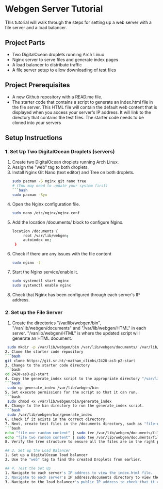 # Webgen Server Tutorial 
This tutorial will walk through the steps for setting up a web server with a file server and a load balancer. 

## Project Parts 
- Two DigitalOcean droplets running Arch Linux
- Nginx server to serve files and generate index pages
- A load balancer to distribute traffic
- A file server setup to allow downloading of test files

## Project Prerequisites
- A new Github repository with a READ.me file.
- The starter code that contains a script to generate an index.html file in the file server. This HTML file will contain the default web content that is displayed when you access your server's IP address. It will link to the directory that contains the test files. The starter code needs to be cloned into your servers
  
## Setup Instructions

### 1. Set Up Two DigitalOcean Droplets (servers)
1. Create two DigitalOcean droplets running Arch Linux.
2. Assign the "web" tag to both droplets.
3. Install Nginx Git Nano (text editor) and Tree on both droplets. 
   ```bash
   sudo pacman -S nginx git nano tree
   # (You may need to update your system first)
   ```bash
   sudo pacman -Syu 
4. Open the Nginx configuration file.
   ```bash
   sudo nano /etc/nginx/nginx.conf
5. Add the location /documents/ block to configure Nginx.
   ```bash
   location /documents {
        root /var/lib/webgen;
        autoindex on;
    }
6. Check if there are any issues with the file content
   ```bash
   sudo nginx -t
7. Start the Nginx service/enable it.
   ```bash
   sudo systemctl start nginx
   sudo systemctl enable nginx
8. Check that Nginx has been configured through each server's IP address.

### 2. Set up the File Server
1. Create the directories "/var/lib/webgen/bin", "/var/lib/webgen/documents" and "/var/lib/webgen/HTML" in each server. "/var/lib/webgen/HTML" is where the updated script will generate an HTML document.
  ```bash
   sudo mkdir -p /var/lib/webgen/bin /var/lib/webgen/documents/ /var/lib/webgen/HTML
2. Clone the starter code repository
  ```bash
  git clone https://git.sr.ht/~nathan_climbs/2420-as3-p2-start
3. Change to the starter code directory
  ```bash
  cd 2420-as3-p2-start
4. Copy the generate_index script to the appropriate directory "/var/lib/webgen/bin"
  ```bash
   sudo cp generate_index /var/lib/webgen/bin
5. Set execute permissions for the script so that it can run.
  ```bash
   sudo chmod +x /var/lib/webgen/bin/generate_index
6. Change to the bin directory to run the generate_index script. 
  ```bash
   sudo /var/lib/webgen/bin/generate_index
6. Check if it exists in the correct directory. 
7. Next, create test files in the /documents directory, such as "file-one" and "file-two". Check if the files exist in the correct directory. We can download these files later to see if the file server is working correctly.
  ```bash
  echo "file one random content" | sudo tee /var/lib/webgen/documents/file-one
  echo "file two random content" | sudo tee /var/lib/webgen/documents/file-two
8. Verify the tree structure to ensure all the files are in the right place. 

## 3. Set up the Load Balancer
1. Set up a DigitalOcean load balancer
2. Use the "web" tag to find the created Droplets from earlier. 

## 4. Test the Set Up
1. Navigate to each server's IP address to view the index.html file.
2. Navigate to each server's IP address/documents directory to view the test files.
3. Navigate to the load balancer's public IP address to check that it can be accessed.




  

